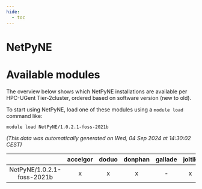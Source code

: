 ```yaml
---
hide:
  - toc
---
```


NetPyNE
=======

# Available modules


The overview below shows which NetPyNE installations are available per HPC-UGent Tier-2cluster, ordered based on software version (new to old).

To start using NetPyNE, load one of these modules using a `module load` command like:

```shell
module load NetPyNE/1.0.2.1-foss-2021b
```

*(This data was automatically generated on Wed, 04 Sep 2024 at 14:30:02 CEST)*  

| |accelgor|doduo|donphan|gallade|joltik|shinx|skitty|
| :---: | :---: | :---: | :---: | :---: | :---: | :---: | :---: |
|NetPyNE/1.0.2.1-foss-2021b|x|x|x|-|x|-|x|
